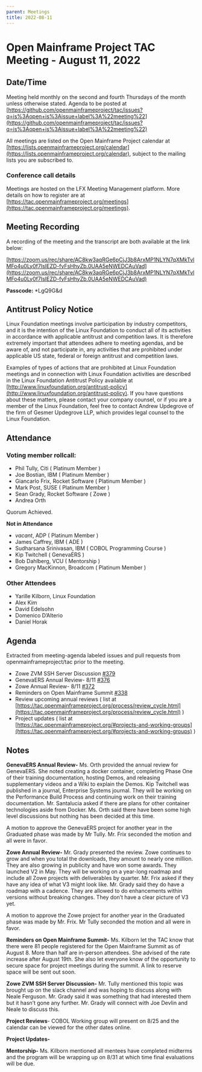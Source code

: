 ```yaml
---
parent: Meetings
title: 2022-08-11
---
```


# **Open Mainframe Project TAC Meeting - August 11, 2022**


## **Date/Time**

Meeting held monthly on the second and fourth Thursdays of the month unless otherwise stated. Agenda to be posted at [https://github.com/openmainframeproject/tac/issues?q=is%3Aopen+is%3Aissue+label%3A%22meeting%22](https://github.com/openmainframeproject/tac/issues?q=is%3Aopen+is%3Aissue+label%3A%22meeting%22)

All meetings are listed on the Open Mainframe Project calendar at [https://lists.openmainframeproject.org/calendar](https://lists.openmainframeproject.org/calendar), subject to the mailing lists you are subscribed to.


### **Conference call details**

Meetings are hosted on the LFX Meeting Management platform. More details on how to register are at [https://tac.openmainframeproject.org/meetings](https://tac.openmainframeproject.org/meetings).


## **Meeting Recording**

A recording of the meeting and the transcript are both available at the link below:

[https://zoom.us/rec/share/AC8kw3aqRGe6pCjJ3b8ArxMP1NLYN7qXMkTvlMFo4u0Ly0f7IsIEZD-fyFsHhyZb.0UAA5eNWEDCAuVad](https://zoom.us/rec/share/AC8kw3aqRGe6pCjJ3b8ArxMP1NLYN7qXMkTvlMFo4u0Ly0f7IsIEZD-fyFsHhyZb.0UAA5eNWEDCAuVad)

**Passcode:** *LgQ9G&d


## **Antitrust Policy Notice**

Linux Foundation meetings involve participation by industry competitors, and it is the intention of the Linux Foundation to conduct all of its activities in accordance with applicable antitrust and competition laws. It is therefore extremely important that attendees adhere to meeting agendas, and be aware of, and not participate in, any activities that are prohibited under applicable US state, federal or foreign antitrust and competition laws.

Examples of types of actions that are prohibited at Linux Foundation meetings and in connection with Linux Foundation activities are described in the Linux Foundation Antitrust Policy available at [http://www.linuxfoundation.org/antitrust-policy](http://www.linuxfoundation.org/antitrust-policy). If you have questions about these matters, please contact your company counsel, or if you are a member of the Linux Foundation, feel free to contact Andrew Updegrove of the firm of Gesmer Updegrove LLP, which provides legal counsel to the Linux Foundation.


## **Attendance**


### **Voting member rollcall:**



*  Phil Tully, Citi ( Platinum Member )
*  Joe Bostian, IBM ( Platinum Member )
*  Giancarlo Frix, Rocket Software ( Platinum Member )
*  Mark Post, SUSE ( Platinum Member )
*  Sean Grady, Rocket Software ( Zowe )
*  Andrea Orth 

Quorum Achieved.

**Not in Attendance**



*  _vacant_, ADP ( Platinum Member )
*  James Caffrey, IBM ( ADE )
*  Sudharsana Srinivasan, IBM ( COBOL Programming Course )
*  Kip Twitchell ( GenevaERS )
*  Bob Dahlberg, VCU ( Mentorship )
*  Gregory MacKinnon, Broadcom ( Platinum Member )


### **Other Attendees**



* Yarille Kilborn, Linux Foundation
* Alex Kim
* David Edelsohn
* Domenico D’Alterio
* Daniel Horak


## **Agenda**

Extracted from meeting-agenda labeled issues and pull requests from openmainframeproject/tac prior to the meeting.



* Zowe ZVM SSH Server Discussion [#379](https://github.com/openmainframeproject/tac/issues/379)
* GenevaERS Annual Review- 8/11 [#376](https://github.com/openmainframeproject/tac/issues/376)
* Zowe Annual Review- 8/11 [#372](https://github.com/openmainframeproject/tac/issues/372)
* Reminders on Open Mainframe Summit [#338](https://github.com/openmainframeproject/tac/issues/338)
* Review upcoming annual reviews ( list at [https://tac.openmainframeproject.org/process/review_cycle.html](https://tac.openmainframeproject.org/process/review_cycle.html) )
* Project updates ( list at [https://tac.openmainframeproject.org/#projects-and-working-groups](https://tac.openmainframeproject.org/#projects-and-working-groups) )


## **Notes**

**GenevaERS Annual Review-** Ms. Orth provided the annual review for GenevaERS. She noted creating a docker container, completing Phase One of their training documentation, hosting Demos, and releasing supplementary videos and a Wiki to explain the Demos. Kip Twitchell was published in a journal, Enterprise Systems journal. They will be working on the Performance Build Process and continuing work on their training documentation. Mr. Santalucia asked if there are plans for other container technologies aside from Docker. Ms. Orth said there have been some high level discussions but nothing has been decided at this time.

A motion to approve the GenevaERS project for another year in the Graduated phase was made by Mr Tully. Mr. Frix seconded the motion and all were in favor.

**Zowe Annual Review-** Mr. Grady presented the review. Zowe continues to grow and when you total the downloads, they amount to nearly one million. They are also growing in publicity and have won some awards. They launched V2 in May. They will be working on a year-long roadmap and include all Zowe projects with deliverables by quarter. Mr. Frix asked if they have any idea of what V3 might look like. Mr. Grady said they do have a roadmap with a cadence. They are allowed to do enhancements within versions without breaking changes. They don’t have a clear picture of V3 yet.

A motion to approve the Zowe project for another year in the Graduated phase was made by Mr. Frix. Mr Tully seconded the motion and all were in favor.

**Reminders on Open Mainframe Summit-** Ms. Kilborn let the TAC know that there were 81 people registered for the Open Mainframe Summit as of August 8. More than half are in-person attendees. She advised of the rate increase after August 19th. She also let everyone know of the opportunity to secure space for project meetings during the summit. A link to reserve space will be sent out soon. 

**Zowe ZVM SSH Server Discussion-** Mr. Tully mentioned this topic was brought up on the slack channel and was hoping to discuss along with Neale Ferguson. Mr. Grady said it was something that had interested them but it hasn’t gone any further. Mr. Grady will connect with Joe Devlin and Neale to discuss this.

**Project Reviews**- COBOL Working group will present on 8/25 and the calendar can be viewed for the other dates online.

**Project Updates-**

**Mentorship-** Ms. Kilborn mentioned all mentees have completed midterms and the program will be wrapping up on 8/31 at which time final evaluations will be due.
